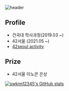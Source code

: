 ![header](https://capsule-render.vercel.app/api?type=waving&height=300&color=gradient&text=SUNGHWKI%20Profile&reversal=true)

## Profile

- 건국대 학사과정(2019.03 ~)
- 42서울 (2021.05 ~)
- [42seoul activity](https://github.com/42seoul-sunghwki)

## Prize

- 42서울 이노콘 은상


[![swkim12345's GitHub stats](https://github-readme-stats.vercel.app/api?username=swkim12345)](https://github.com/anuraghazra/github-readme-stats)

<!--![swkim12345's solved.ac stats](https://github-readme-solvedac.hyp3rflow.vercel.app/api/?handle=swkim12345)-->
